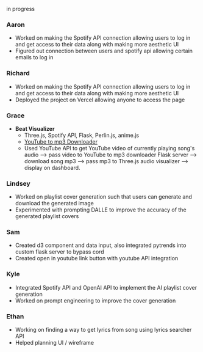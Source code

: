 in progress

### Aaron
- Worked on making the Spotify API connection allowing users to log in and get access to their data along with making more aesthetic UI
- Figured out connection between users and spotify api allowing certain emails to log in
### Richard
- Worked on making the Spotify API connection allowing users to log in and get access to their data along with making more aesthetic UI
- Deployed the project on Vercel allowing anyone to access the page 
### Grace
- **Beat Visualizer**
  - Three.js, Spotify API, Flask, Perlin.js, anime.js
  - [YouTube to mp3 Downloader](https://github.com/silvanohirtie/youtube-mp3-downloader)
  - Used YouTube API to get YouTube video of currently playing song's audio --> pass video to YouTube to mp3 downloader Flask server --> download song mp3 --> pass mp3 to Three.js audio visualizer --> display on dashboard.
### Lindsey 
- Worked on playlist cover generation such that users can generate and download the generated image
- Experimented with prompting DALLE to improve the accuracy of the generated playlist covers
### Sam
- Created d3 component and data input, also integrated pytrends into custom flask server to bypass cord
- Created open in youtube link button with youtube API integration
### Kyle
- Integrated Spotify API and OpenAI API to implement the AI playlist cover generation
- Worked on prompt engineering to improve the cover generation
### Ethan
- Working on finding a way to get lyrics from song using lyrics searcher API  
- Helped planning UI / wireframe  
